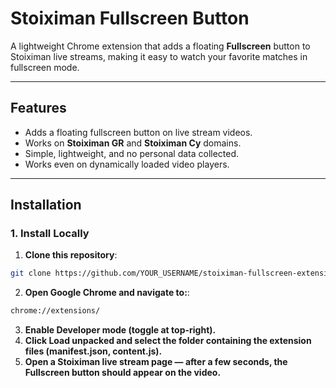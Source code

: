# Stoiximan Fullscreen Button

A lightweight Chrome extension that adds a floating **Fullscreen** button to Stoiximan live streams, making it easy to watch your favorite matches in fullscreen mode.

---

## Features

- Adds a floating fullscreen button on live stream videos.
- Works on **Stoiximan GR** and **Stoiximan Cy** domains.
- Simple, lightweight, and no personal data collected.
- Works even on dynamically loaded video players.

---

## Installation

### 1. Install Locally

1. **Clone this repository**:

```bash
git clone https://github.com/YOUR_USERNAME/stoiximan-fullscreen-extension.git
```

2. **Open Google Chrome and navigate to:**:
```bash
chrome://extensions/
```
3. **Enable Developer mode (toggle at top-right).**
4. **Click Load unpacked and select the folder containing the extension files (manifest.json, content.js).**
5. **Open a Stoiximan live stream page — after a few seconds, the Fullscreen button should appear on the video.**
